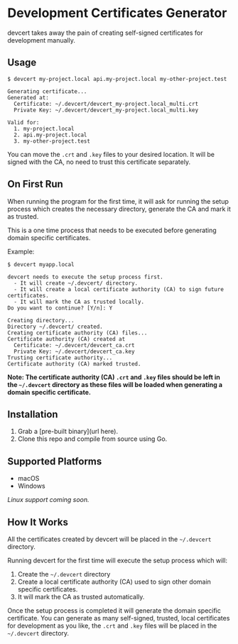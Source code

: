 # Development Certificates Generator

devcert takes away the pain of creating self-signed certificates for development manually.

## Usage

```
$ devcert my-project.local api.my-project.local my-other-project.test

Generating certificate...
Generated at:
  Certificate: ~/.devcert/devcert_my-project.local_multi.crt
  Private Key: ~/.devcert/devcert_my-project.local_multi.key

Valid for:
  1. my-project.local
  2. api.my-project.local
  3. my-other-project.test
```

You can move the `.crt` and `.key` files to your desired location. It will be signed with the CA, no need to trust this certificate separately.

## On First Run

When running the program for the first time, it will ask for running the setup process which creates the necessary directory, generate the CA and mark it as trusted.

This is a one time process that needs to be executed before generating domain specific certificates.

Example:

```
$ devcert myapp.local

devcert needs to execute the setup process first.
  - It will create ~/.devcert/ directory.
  - It will create a local certificate authority (CA) to sign future certificates.
  - It will mark the CA as trusted locally.
Do you want to continue? [Y/n]: Y

Creating directory...
Directory ~/.devcert/ created.
Creating certificate authority (CA) files...
Certificate authority (CA) created at
  Certificate: ~/.devcert/devcert_ca.crt
  Private Key: ~/.devcert/devcert_ca.key
Trusting certificate authority...
Certificate authority (CA) marked trusted.
```

**Note: The certificate authority (CA) `.crt` and `.key` files should be left in the `~/.devcert` directory as these files will be loaded when generating a domain specific certificate.**

## Installation

1. Grab a [pre-built binary](url here).
2. Clone this repo and compile from source using Go.

## Supported Platforms

- macOS
- Windows

_Linux support coming soon._

## How It Works

All the certificates created by devcert will be placed in the `~/.devcert` directory.

Running devcert for the first time will execute the setup process which will:

1. Create the `~/.devcert` directory
2. Create a local certificate authority (CA) used to sign other domain specific certificates.
3. It will mark the CA as trusted automatically.

Once the setup process is completed it will generate the domain specific certificate. You can generate as many self-signed, trusted, local certificates for development as you like, the `.crt` and `.key` files will be placed in the `~/.devcert` directory.
